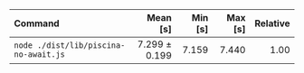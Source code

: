 | Command | Mean [s] | Min [s] | Max [s] | Relative |
|:---|---:|---:|---:|---:|
| `node ./dist/lib/piscina-no-await.js` | 7.299 ± 0.199 | 7.159 | 7.440 | 1.00 |
